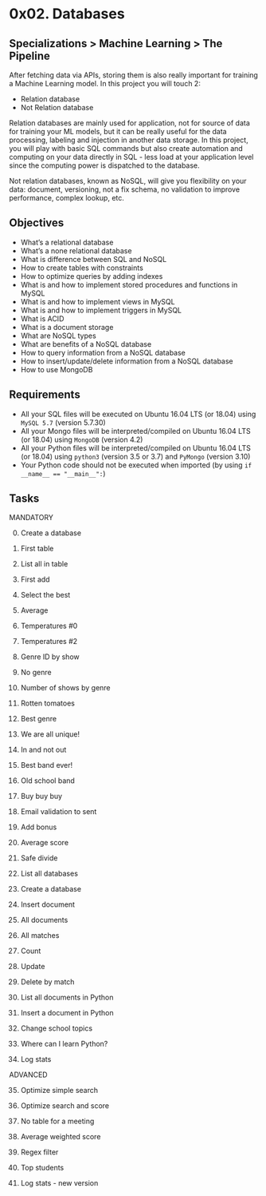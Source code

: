 # 0x02. Databases
## Specializations > Machine Learning > The Pipeline
After fetching data via APIs, storing them is also really important for training a Machine Learning model.
In this project you will touch 2:
* Relation database
* Not Relation database

Relation databases are mainly used for application, not for source of data for training your ML models, but it can be really useful for the data processing, labeling and injection in another data storage. In this project, you will play with basic SQL commands but also create automation and computing on your data directly in SQL - less load at your application level since the computing power is dispatched to the database.

Not relation databases, known as NoSQL, will give you flexibility on your data: document, versioning, not a fix schema, no validation to improve performance, complex lookup, etc.

## Objectives
* What’s a relational database
* What’s a none relational database
* What is difference between SQL and NoSQL
* How to create tables with constraints
* How to optimize queries by adding indexes
* What is and how to implement stored procedures and functions in MySQL
* What is and how to implement views in MySQL
* What is and how to implement triggers in MySQL
* What is ACID
* What is a document storage
* What are NoSQL types
* What are benefits of a NoSQL database
* How to query information from a NoSQL database
* How to insert/update/delete information from a NoSQL database
* How to use MongoDB
## Requirements
* All your SQL files will be executed on Ubuntu 16.04 LTS (or 18.04) using `MySQL 5.7` (version 5.7.30)
* All your Mongo files will be interpreted/compiled on Ubuntu 16.04 LTS (or 18.04) using `MongoDB` (version 4.2)
* All your Python files will be interpreted/compiled on Ubuntu 16.04 LTS (or 18.04) using `python3` (version 3.5 or 3.7) and `PyMongo` (version 3.10)
* Your Python code should not be executed when imported (by using `if __name__ == "__main__":`)

## Tasks

MANDATORY

0. Create a database

1. First table

2. List all in table

3. First add

4. Select the best

5. Average

6. Temperatures #0

7. Temperatures #2

8. Genre ID by show

9. No genre

10. Number of shows by genre

11. Rotten tomatoes

12. Best genre

13. We are all unique!

14. In and not out

15. Best band ever!

16. Old school band

17. Buy buy buy

18. Email validation to sent

19. Add bonus

20. Average score

21. Safe divide

22. List all databases

23. Create a database

24. Insert document

25. All documents

26. All matches

27. Count

28. Update

29. Delete by match

30. List all documents in Python

31. Insert a document in Python

32. Change school topics

33. Where can I learn Python?

34. Log stats

ADVANCED

35. Optimize simple search

36. Optimize search and score

37. No table for a meeting

38. Average weighted score

39. Regex filter

40. Top students

41. Log stats - new version
